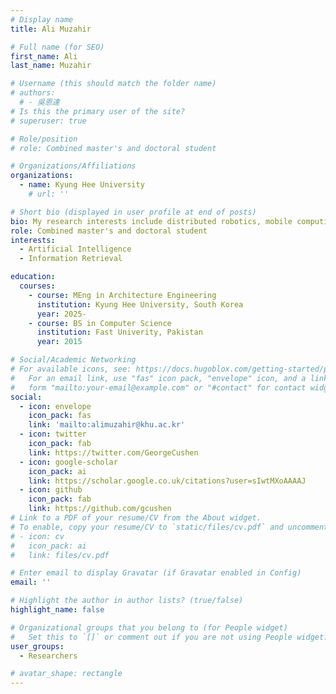 ```yaml
---
# Display name
title: Ali Muzahir

# Full name (for SEO)
first_name: Ali
last_name: Muzahir

# Username (this should match the folder name)
# authors:
  # - 吳恩達
# Is this the primary user of the site?
# superuser: true

# Role/position
# role: Combined master's and doctoral student

# Organizations/Affiliations
organizations:
  - name: Kyung Hee University
    # url: ''

# Short bio (displayed in user profile at end of posts)
bio: My research interests include distributed robotics, mobile computing and programmable matter
role: Combined master's and doctoral student
interests:
  - Artificial Intelligence
  - Information Retrieval

education:
  courses:
    - course: MEng in Architecture Engineering
      institution: Kyung Hee University, South Korea
      year: 2025-
    - course: BS in Computer Science
      institution: Fast Univerity, Pakistan
      year: 2015

# Social/Academic Networking
# For available icons, see: https://docs.hugoblox.com/getting-started/page-builder/#icons
#   For an email link, use "fas" icon pack, "envelope" icon, and a link in the
#   form "mailto:your-email@example.com" or "#contact" for contact widget.
social:
  - icon: envelope
    icon_pack: fas
    link: 'mailto:alimuzahir@khu.ac.kr'
  - icon: twitter
    icon_pack: fab
    link: https://twitter.com/GeorgeCushen
  - icon: google-scholar
    icon_pack: ai
    link: https://scholar.google.co.uk/citations?user=sIwtMXoAAAAJ
  - icon: github
    icon_pack: fab
    link: https://github.com/gcushen
# Link to a PDF of your resume/CV from the About widget.
# To enable, copy your resume/CV to `static/files/cv.pdf` and uncomment the lines below.
# - icon: cv
#   icon_pack: ai
#   link: files/cv.pdf

# Enter email to display Gravatar (if Gravatar enabled in Config)
email: ''

# Highlight the author in author lists? (true/false)
highlight_name: false

# Organizational groups that you belong to (for People widget)
#   Set this to `[]` or comment out if you are not using People widget.
user_groups:
  - Researchers

# avatar_shape: rectangle
---
```

<!-- 
Nelson Bighetti is a professor of artificial intelligence at the Stanford AI Lab. His research interests include distributed robotics, mobile computing and programmable matter. He leads the Robotic Neurobiology group, which develops self-reconfiguring robots, systems of self-organizing robots, and mobile sensor networks.

Lorem ipsum dolor sit amet, consectetur adipiscing elit. Sed neque elit, tristique placerat feugiat ac, facilisis vitae arcu. Proin eget egestas augue. Praesent ut sem nec arcu pellentesque aliquet. Duis dapibus diam vel metus tempus vulputate. -->
